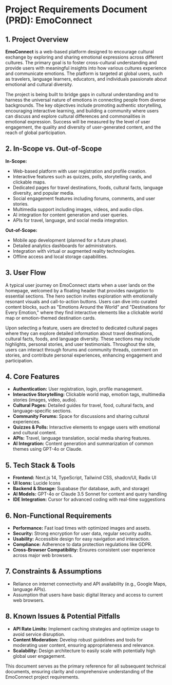 # Project Requirements Document (PRD): EmoConnect

## 1. Project Overview

**EmoConnect** is a web-based platform designed to encourage cultural exchange by exploring and sharing emotional expressions across different cultures. The primary goal is to foster cross-cultural understanding and provide users with meaningful insights into how various cultures experience and communicate emotions. The platform is targeted at global users, such as travelers, language learners, educators, and individuals passionate about emotional and cultural diversity.

The project is being built to bridge gaps in cultural understanding and to harness the universal nature of emotions in connecting people from diverse backgrounds. The key objectives include promoting authentic storytelling, encouraging interactive learning, and building a community where users can discuss and explore cultural differences and commonalities in emotional expression. Success will be measured by the level of user engagement, the quality and diversity of user-generated content, and the reach of global participation.

## 2. In-Scope vs. Out-of-Scope

**In-Scope:**

*   Web-based platform with user registration and profile creation.
*   Interactive features such as quizzes, polls, storytelling cards, and clickable maps.
*   Dedicated pages for travel destinations, foods, cultural facts, language diversity, and popular media.
*   Social engagement features including forums, comments, and user stories.
*   Multimedia support including images, videos, and audio clips.
*   AI integration for content generation and user queries.
*   APIs for travel, language, and social media integration.

**Out-of-Scope:**

*   Mobile app development (planned for a future phase).
*   Detailed analytics dashboards for administrators.
*   Integration with virtual or augmented reality technologies.
*   Offline access and local storage capabilities.

## 3. User Flow

A typical user journey on EmoConnect starts when a user lands on the homepage, welcomed by a floating header that provides navigation to essential sections. The hero section invites exploration with emotionally resonant visuals and call-to-action buttons. Users can dive into curated content blocks, such as "Emotions Around the World" and "Destinations for Every Emotion," where they find interactive elements like a clickable world map or emotion-themed destination cards.

Upon selecting a feature, users are directed to dedicated cultural pages where they can explore detailed information about travel destinations, cultural facts, foods, and language diversity. These sections may include highlights, personal stories, and user testimonials. Throughout the site, users can interact through forums and community threads, comment on stories, and contribute personal experiences, enhancing engagement and participation.

## 4. Core Features

*   **Authentication:** User registration, login, profile management.
*   **Interactive Storytelling:** Clickable world map, emotion tags, multimedia stories (images, video, audio).
*   **Cultural Pages:** Detailed guides for travel, food, cultural facts, and language-specific sections.
*   **Community Forums:** Space for discussions and sharing cultural experiences.
*   **Quizzes & Polls:** Interactive elements to engage users with emotional and cultural content.
*   **APIs:** Travel, language translation, social media sharing features.
*   **AI Integration:** Content generation and summarization of common themes using GPT-4o or Claude.

## 5. Tech Stack & Tools

*   **Frontend:** Next.js 14, TypeScript, Tailwind CSS, shadcn/UI, Radix UI
*   **UI Icons:** Lucide Icons
*   **Backend & Storage:** Supabase (for database, auth, and storage)
*   **AI Models:** GPT-4o or Claude 3.5 Sonnet for content and query handling
*   **IDE Integration:** Cursor for advanced coding with real-time suggestions

## 6. Non-Functional Requirements

*   **Performance:** Fast load times with optimized images and assets.
*   **Security:** Strong encryption for user data, regular security audits.
*   **Usability:** Accessible design for easy navigation and interaction.
*   **Compliance:** Adherence to data protection regulations like GDPR.
*   **Cross-Browser Compatibility:** Ensures consistent user experience across major web browsers.

## 7. Constraints & Assumptions

*   Reliance on internet connectivity and API availability (e.g., Google Maps, language APIs).
*   Assumption that users have basic digital literacy and access to current web browsers.

## 8. Known Issues & Potential Pitfalls

*   **API Rate Limits:** Implement caching strategies and optimize usage to avoid service disruption.
*   **Content Moderation:** Develop robust guidelines and tools for moderating user content, ensuring appropriateness and relevance.
*   **Scalability:** Design architecture to easily scale with potentially high global user engagement.

This document serves as the primary reference for all subsequent technical documents, ensuring clarity and comprehensive understanding of the EmoConnect project requirements.
